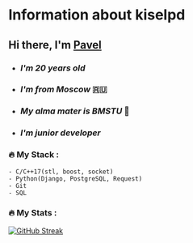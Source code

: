# Information about kiselpd

## Hi there, I'm [Pavel](https://vk.com/pkiselev0)
 
- ### *I'm 20 years old*
- ### *I'm from Moscow* :ru:
- ### *My alma mater is BMSTU* :office:
- ### *I'm junior developer*

### :fire: My Stack : 

````
- C/C++17(stl, boost, socket)
- Python(Django, PostgreSQL, Request)
- Git
- SQL
````
### :fire: My Stats :

[![GitHub Streak](http://github-readme-streak-stats.herokuapp.com?user=kiselpd&theme=blond)](https://git.io/streak-stats)
